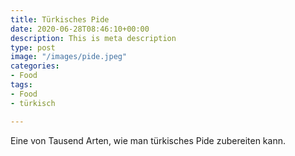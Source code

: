 ```yaml
---
title: Türkisches Pide
date: 2020-06-28T08:46:10+00:00
description: This is meta description
type: post
image: "/images/pide.jpeg"
categories:
- Food
tags:
- Food
- türkisch

---
```

Eine von Tausend Arten, wie man türkisches Pide zubereiten kann.